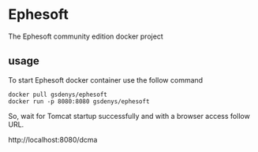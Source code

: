 # Ephesoft
The Ephesoft community edition docker project

## usage

To start Ephesoft docker container use the follow command 
 
    docker pull gsdenys/ephesoft
    docker run -p 8080:8080 gsdenys/ephesoft

So, wait for Tomcat startup successfully and with a browser access follow URL.

http://localhost:8080/dcma

